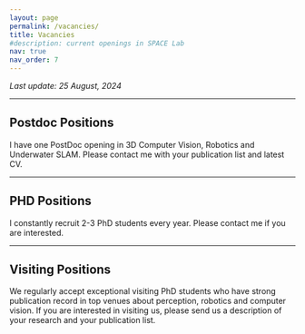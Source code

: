 ```yaml
---
layout: page
permalink: /vacancies/
title: Vacancies
#description: current openings in SPACE Lab
nav: true
nav_order: 7
---
```


*Last update: 25 August, 2024*

---
## **Postdoc Positions**

I have one PostDoc opening in 3D Computer Vision, Robotics and Underwater SLAM. Please contact me with your publication list and latest CV.

---
## **PHD Positions**

I constantly recruit 2-3 PhD students every year. Please contact me if you are interested. 

---
## **Visiting Positions**

We regularly accept exceptional visiting PhD students who have strong publication record in top venues about perception, robotics and computer vision. If you are interested in visiting us, please send us a description of your research and your publication list.
